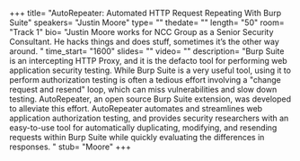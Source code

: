 +++
title= "AutoRepeater: Automated HTTP Request Repeating With Burp Suite"
speakers= "Justin Moore"
type= ""
thedate= ""
length= "50"
room= "Track 1"
bio= "Justin Moore works for NCC Group as a Senior Security Consultant. He hacks things and does stuff, sometimes it’s the other way around.  "
time_start= "1600"
slides= ""
video= ""
description= "Burp Suite is an intercepting HTTP Proxy, and it is the defacto tool for performing web application security testing. While Burp Suite is a very useful tool, using it to perform authorization testing is often a tedious effort involving a &quot;change request and resend&quot; loop, which can miss vulnerabilities and slow down testing. AutoRepeater, an open source Burp Suite extension, was developed to alleviate this effort. AutoRepeater automates and streamlines web application authorization testing, and provides security researchers with an easy-to-use tool for automatically duplicating, modifying, and resending requests within Burp Suite while quickly evaluating the differences in responses.  "
stub= "Moore"
+++